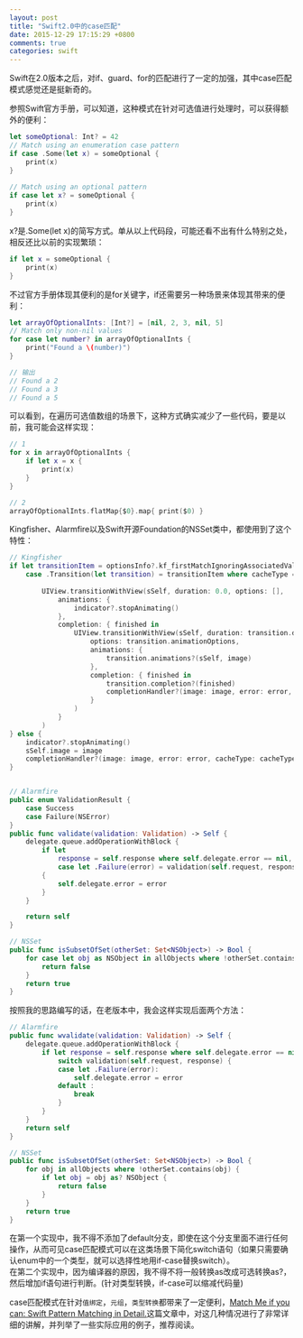 ```yaml
---
layout: post
title: "Swift2.0中的case匹配"
date: 2015-12-29 17:15:29 +0800
comments: true
categories: swift
---
```

Swift在2.0版本之后，对if、guard、for的匹配进行了一定的加强，其中case匹配模式感觉还是挺新奇的。

参照Swift官方手册，可以知道，这种模式在针对可选值进行处理时，可以获得额外的便利：

```swift
let someOptional: Int? = 42
// Match using an enumeration case pattern
if case .Some(let x) = someOptional {
    print(x)
}
 
// Match using an optional pattern
if case let x? = someOptional {
    print(x)
}
```
x?是.Some(let x)的简写方式。单从以上代码段，可能还看不出有什么特别之处，相反还比以前的实现繁琐：

```swift
if let x = someOptional {
    print(x)
}
```
不过官方手册体现其便利的是for关键字，if还需要另一种场景来体现其带来的便利：

```swift
let arrayOfOptionalInts: [Int?] = [nil, 2, 3, nil, 5]
// Match only non-nil values
for case let number? in arrayOfOptionalInts {
    print("Found a \(number)")
}

// 输出
// Found a 2
// Found a 3
// Found a 5
```
可以看到，在遍历可选值数组的场景下，这种方式确实减少了一些代码，要是以前，我可能会这样实现：

<!--more-->

```swift
// 1
for x in arrayOfOptionalInts {
    if let x = x {
        print(x)
    }
}

// 2
arrayOfOptionalInts.flatMap{$0}.map{ print($0) }
```

Kingfisher、Alarmfire以及Swift开源Foundation的NSSet类中，都使用到了这个特性：

```swift
// Kingfisher
if let transitionItem = optionsInfo?.kf_firstMatchIgnoringAssociatedValue(.Transition(.None)),
    case .Transition(let transition) = transitionItem where cacheType == .None {
        
        UIView.transitionWithView(sSelf, duration: 0.0, options: [],
            animations: {
                indicator?.stopAnimating()
            },
            completion: { finished in
                UIView.transitionWithView(sSelf, duration: transition.duration,
                    options: transition.animationOptions,
                    animations: {
                        transition.animations?(sSelf, image)
                    },
                    completion: { finished in
                        transition.completion?(finished)
                        completionHandler?(image: image, error: error, cacheType: cacheType, imageURL: imageURL)
                    }
                )
            }
        )
} else {
    indicator?.stopAnimating()
    sSelf.image = image
    completionHandler?(image: image, error: error, cacheType: cacheType, imageURL: imageURL)
}


// Alarmfire
public enum ValidationResult {
    case Success
    case Failure(NSError)
}
public func validate(validation: Validation) -> Self {
    delegate.queue.addOperationWithBlock {
        if let
            response = self.response where self.delegate.error == nil,
            case let .Failure(error) = validation(self.request, response)
        {
            self.delegate.error = error
        }
    }

    return self
}

// NSSet 
public func isSubsetOfSet(otherSet: Set<NSObject>) -> Bool {
    for case let obj as NSObject in allObjects where !otherSet.contains(obj) {
        return false
    }
    return true
}
```
按照我的思路编写的话，在老版本中，我会这样实现后面两个方法：

```swift
// Alarmfire
public func wvalidate(validation: Validation) -> Self {
    delegate.queue.addOperationWithBlock {
        if let response = self.response where self.delegate.error == nil {
            switch validation(self.request, response) {
            case let .Failure(error):
                self.delegate.error = error
            default :
                break
            }
        }
    }
    return self
}

// NSSet
public func isSubsetOfSet(otherSet: Set<NSObject>) -> Bool {
    for obj in allObjects where !otherSet.contains(obj) {
        if let obj = obj as? NSObject {
            return false
        }
    }
    return true
}
```
在第一个实现中，我不得不添加了default分支，即使在这个分支里面不进行任何操作，从而可见case匹配模式可以在这类场景下简化switch语句（如果只需要确认enum中的一个类型，就可以选择性地用if-case替换switch）。<br>
在第二个实现中，因为编译器的原因，我不得不将一般转换as改成可选转换as?，然后增加if语句进行判断。(针对类型转换，if-case可以缩减代码量)<br>


case匹配模式在针对`值绑定`，`元组`，`类型转换`都带来了一定便利，[Match Me if you can: Swift Pattern Matching in Detail.](http://appventure.me/2015/08/20/swift-pattern-matching-in-detail/#sec-9)这篇文章中，对这几种情况进行了非常详细的讲解，并列举了一些实际应用的例子，推荐阅读。